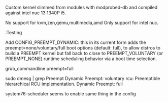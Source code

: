 Custom kernel slimmed from modules with modprobed-db and compiled against intel nuc 13 1340P i5.

No support for kvm,zen,qemu,multimedia,amd
Only support for intel nuc.

:Testing

Add CONFIG_PREEMPT_DYNAMIC: this in its current form adds the
preempt=none/voluntary/full boot options (default: full),
to allow distros to build a PREEMPT kernel but fall back to
close to PREEMPT_VOLUNTARY (or PREEMPT_NONE) runtime scheduling
behavior via a boot time selection.

grub_commandline preempt=full

sudo dmesg | grep Preempt
Dynamic Preempt: voluntary
rcu: Preemptible hierarchical RCU implementation.
Dynamic Preempt: full

system76-scheduler seems to enable same thing in the config
